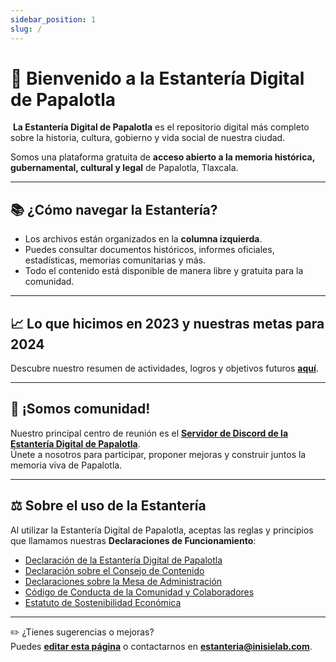 ```yaml
---
sidebar_position: 1
slug: /
---
```


# 📜 Bienvenido a la Estantería Digital de Papalotla

️ **La Estantería Digital de Papalotla** es el repositorio digital más completo sobre la historia, cultura, gobierno y vida social de nuestra ciudad.

Somos una plataforma gratuita de **acceso abierto a la memoria histórica, gubernamental, cultural y legal** de Papalotla, Tlaxcala.

---

## 📚 ¿Cómo navegar la Estantería?

- Los archivos están organizados en la **columna izquierda**.
- Puedes consultar documentos históricos, informes oficiales, estadísticas, memorias comunitarias y más.
- Todo el contenido está disponible de manera libre y gratuita para la comunidad.

---

## 📈 Lo que hicimos en 2023 y nuestras metas para 2024

Descubre nuestro resumen de actividades, logros y objetivos futuros [**aquí**](https://impossiblebox.substack.com/p/resumen-ejecutivo-metas-y-metricas).

---

## 🌿 ¡Somos comunidad!

Nuestro principal centro de reunión es el [**Servidor de Discord de la Estantería Digital de Papalotla**](https://discord.gg/RtXPPEB8).  
Únete a nosotros para participar, proponer mejoras y construir juntos la memoria viva de Papalotla.

---

## ⚖️ Sobre el uso de la Estantería

Al utilizar la Estantería Digital de Papalotla, aceptas las reglas y principios que llamamos nuestras **Declaraciones de Funcionamiento**:

- [Declaración de la Estantería Digital de Papalotla](https://estanteria.insielab.com/blog/declaracion-estanteria)
- [Declaración sobre el Consejo de Contenido](https://estanteria.insielab.com/blog/consejo-de-contenido)
- [Declaraciones sobre la Mesa de Administración](https://estanteria.insielab.com/blog/mesa-de-administracion)
- [Código de Conducta de la Comunidad y Colaboradores](https://estanteria.insielab.com/blog/codigo-de-conducta)
- [Estatuto de Sostenibilidad Económica](https://estanteria.insielab.com/blog/estatuto-de-sostenibilidad-economica)

---

✏️ ¿Tienes sugerencias o mejoras?  
Puedes [**editar esta página**](#) o contactarnos en [**estanteria@inisielab.com**](mailto:estanteria@inisielab.com).
